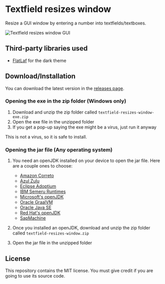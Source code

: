 # Textfield resizes window

Resize a GUI window by entering a number into textfields/textboxes.

![Textfield resizes window GUI](https://github.com/user-attachments/assets/e269345b-c4c7-4ddf-be35-eb20c0362c68)

## Third-party libraries used
- [FlatLaf](https://www.formdev.com/flatlaf/) for the dark theme

## Download/Installation

You can download the latest version in the [releases page](https://github.com/Synthird/textfield-resizes-window/releases/latest).

### Opening the exe in the zip folder (Windows only)

1. Download and unzip the zip folder called ```textfield-resizes-window-exe.zip```
2. Open the exe file in the unzipped folder
3. If you get a pop-up saying the exe might be a virus, just run it anyway

This is not a virus, so it is safe to install.

### Opening the jar file (Any operating system)

1. You need an openJDK installed on your device to open the jar file. Here are a couple ones to choose:
    
    - [Amazon Correto](https://aws.amazon.com/corretto/)
    - [Azul Zulu](https://www.azul.com/downloads/?package=jdk#zulu)
    - [Eclipse Adoptium](https://adoptium.net/)
    - [IBM Semeru Runtimes](https://developer.ibm.com/languages/java/semeru-runtimes/)
    - [Microsoft's openJDK](https://www.microsoft.com/openjdk)
    - [Oracle GraalVM](https://www.graalvm.org/downloads/)
    - [Oracle Java SE](https://www.oracle.com/java/technologies/downloads/)
    - [Red Hat's openJDK](https://developers.redhat.com/products/openjdk/download)
    - [SapMachine](https://sap.github.io/SapMachine/)

2. Once you installed an openJDK, download and unzip the zip folder called ```textfield-resizes-window.zip```
3. Open the jar file in the unzipped folder

## License

This repository contains the MIT license. You must give credit if you are going to use its source code.
